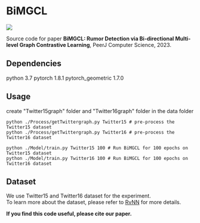 # BiMGCL
![](https://zenodo.org/badge/doi/10.5281/zenodo.7932312.svg)

Source code for paper **BiMGCL: Rumor Detection via Bi-directional Multi-level Graph Contrastive Learning**, PeerJ Computer Science, 2023.

## Dependencies
python 3.7 
pytorch 1.8.1
pytorch_geometric 1.7.0


## Usage
create "Twitter15graph" folder and "Twitter16graph" folder in the data folder
```
python ./Process/getTwittergraph.py Twitter15 # pre-process the Twitter15 dataset
python ./Process/getTwittergraph.py Twitter16 # pre-process the Twitter16 dataset

python ./Model/train.py Twitter15 100 # Run BiMGCL for 100 epochs on Twitter15 dataset
python ./Model/train.py Twitter16 100 # Run BiMGCL for 100 epochs on Twitter16 dataset
```

## Dataset
We use Twitter15 and Twitter16 dataset for the experiment.    
To learn more about the dataset, please refer to [RvNN](https://github.com/majingCUHK/Rumor_RvNN) for more details.

**If you find this code useful, please cite our paper.**



